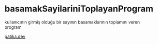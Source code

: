 # basamakSayilariniToplayanProgram
kullanıcının girmiş olduğu bir sayının basamaklarının toplamını veren program

[patika.dev](www.patika.dev)
